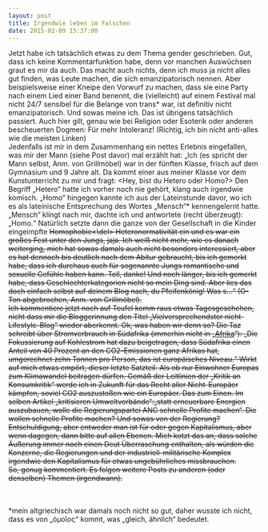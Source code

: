 ```yaml
---
layout: post
title: Irgendwie leben im Falschen
date: 2015-02-09 15:37:00
---
```


Jetzt habe ich tatsächlich etwas zu dem Thema gender geschrieben. Gut, dass ich keine Kommentarfunktion habe, denn vor manchen Auswüchsen graut es mir da auch. Das macht auch nichts, denn ich muss ja nicht alles gut finden, was Leute machen, die sich emanzipatorisch nennen.  Aber beispielsweise einer Kneipe den Vorwurf zu machen, dass sie eine Party nach einem Lied einer Band benennt, die (vielleicht) auf einem Festival mal nicht 24/7 sensibel für die Belange von trans* war, ist definitiv nicht emanzipatorisch. Und sowas meine ich. Das ist übrigens tatsächlich passiert. Auch hier gilt, genau wie bei Religion oder Esoterik oder anderen bescheuerten Dogmen: Für mehr Intoleranz! (Richtig, ich bin nicht anti-alles wie die meisten Linken)<br>
Jedenfalls ist mir in dem Zusammenhang ein nettes Erlebnis eingefallen, was mir der Mann (siehe Post davor) mal erzählt hat: „Ich (es spricht der Mann selbst, Anm. von Grillmöbel) war in der fünften Klasse, frisch auf dem Gymnasium und 9 Jahre alt. Da kommt einer aus meiner Klasse vor dem Kunstunterricht zu mir und fragt: <Hey, bist du Hetero oder Homo?> Den Begriff „Hetero“ hatte ich vorher noch nie gehört, klang auch irgendwie komisch. „Homo“ hingegen kannte ich aus der Lateinstunde davor, wo ich es als lateinische Entsprechung des Wortes „Mensch“* kennengelernt hatte. „Mensch“ klingt nach mir, dachte ich und antwortete (recht überzeugt): „Homo.“ Natürlich setzte dann die ganze von der Gesellschaft in die Kinder eingeimpfte <del>Homophobie<\del> Heteronormativität ein und es war ein großes Fest unter den Jungs, jaja. Ich weiß nicht mehr, wie es danach weiterging, mich hat sowas damals auch nicht besonders interessiert, aber es hat dennoch bis deutlich nach dem Abitur gebraucht, bis ich gemerkt habe, dass ich durchaus auch für sogenannte Jungs romantische und sexuelle Gefühle haben kann. Toll, danke! Und noch länger, bis ich gemerkt habe, dass Geschlechterkategorien nicht so mein Ding sind. Aber lies das doch einfach selbst auf deinem Blog nach, du Pfeifenkönig! Was s...“ (O-Ton abgebrochen, Anm. von Grillmöbel).<br>
Ich kommentiere jetzt noch auf Teufel komm raus etwas Tagesgeschehen, nicht dass mir die Bloggerinnung den Titel „Vielversprechendster nicht-Lifestyle-Blog“ wieder aberkennt. Ok, was haben wir denn so? Die Taz schreibt über Stromverbrauch in Südafrika (immerhin nicht in „[Afrika](http://online.seterra.net/de/ex/14)“): „Die Fokussierung auf Kohlestrom hat dazu beigetragen, dass Südafrika einen Anteil von 40 Prozent an den CO2-Emissionen ganz Afrikas hat, umgerechnet zehn Tonnen pro Person, das ist europäisches Niveau.“ Wirkt auf mich etwas empört, dieser letzte Satzteil. Als ob nur Einwohner Europas zum Klimawandel beitragen dürfen. Gemäß der Leitlinien der „Kritik an Konsumkritik“ werde ich in Zukunft für das Recht aller Nicht-Europäer kämpfen, soviel CO2 auszustoßen wie ein Europäer. Das zum Einen. Im selben Artikel „kritisieren Umweltverbände“:„statt erneuerbare Energien auszubauen, wolle die Regierungspartei ANC schnelle Profite machen“. Die wollen schnelle Profite machen? Und sowas von der Regierung? Entschuldigung, aber entweder man ist für oder gegen Kapitalismus, aber wenn dagegen, dann bitte auf allen Ebenen. Mich kotzt das an, dass solche Äußerung immer noch einen Deut Überraschung enthalten, als würden die Konzerne, die Regierungen und der industriell-militärische Komplex irgendwie den Kapitalismus für etwas ungebührliches missbrauchen. <br>
So, genug kommentiert. Es folgen weitere Posts zu anderen (oder denselben) Themen (irgendwann). <br> <br> <br>

*mein altgriechisch war damals noch nicht so gut, daher wusste ich nicht, dass es von „ὁμοῐος“ kommt, was „gleich, ähnlich“ bedeutet.
